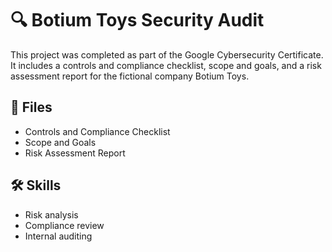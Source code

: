 # 🔍 Botium Toys Security Audit

This project was completed as part of the Google Cybersecurity Certificate. It includes a controls and compliance checklist, scope and goals, and a risk assessment report for the fictional company Botium Toys.

## 📂 Files
- Controls and Compliance Checklist
- Scope and Goals
- Risk Assessment Report

## 🛠 Skills
- Risk analysis
- Compliance review
- Internal auditing
